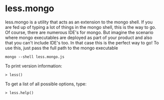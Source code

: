 # less.mongo

less.mongo is a utility that acts as an extension to the mongo shell. If you are fed up of typing a lot of things in the mongo shell, this is the way to go. Of course, there are numerous IDE's for mongo. But imagine the scenario where mongo executables are deployed as part of your product and also that you can't include IDE's too. In that case this is the perfect way to go! To use this, just pass the full path to the mongo executable

```text
mongo --shell less.mongo.js
```

To print version information:

```jscript
> less()
```

To get a list of all possible options, type:

```jscript
> less.help()
```
